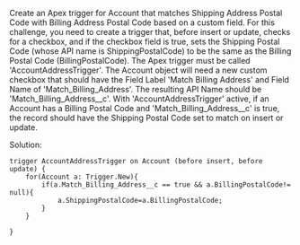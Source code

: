 Create an Apex trigger for Account that matches Shipping Address Postal Code with Billing Address Postal Code based on a custom field.
For this challenge, you need to create a trigger that, before insert or update, checks for a checkbox, and if the checkbox field is true, sets the Shipping Postal Code (whose API name is ShippingPostalCode) to be the same as the Billing Postal Code (BillingPostalCode).
The Apex trigger must be called 'AccountAddressTrigger'.
The Account object will need a new custom checkbox that should have the Field Label 'Match Billing Address' and Field Name of 'Match_Billing_Address'. The resulting API Name should be 'Match_Billing_Address__c'.
With 'AccountAddressTrigger' active, if an Account has a Billing Postal Code and 'Match_Billing_Address__c' is true, the record should have the Shipping Postal Code set to match on insert or update.


Solution:

```
trigger AccountAddressTrigger on Account (before insert, before update) {
    for(Account a: Trigger.New){
        if(a.Match_Billing_Address__c == true && a.BillingPostalCode!= null){
            a.ShippingPostalCode=a.BillingPostalCode;
        }
    }

}

```
